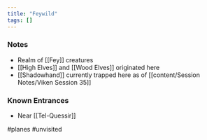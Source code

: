 ```yaml
---
title: "Feywild"
tags: []
---
```


### Notes

- Realm of [[Fey]] creatures
- [[High Elves]] and [[Wood Elves]] originated here
- [[Shadowhand]] currently trapped here as of [[content/Session Notes/Viken Session 35]]

### Known Entrances

- Near [[Tel-Quessir]]

#planes #unvisited 